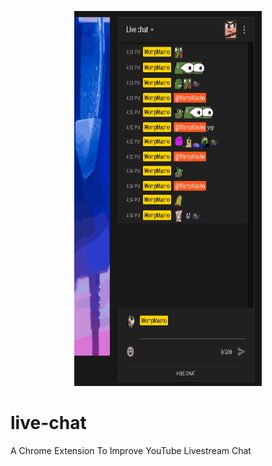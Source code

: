 <p align="center">
  <img width="300" height="600" src="/src/assets/gif/emotesMenu.gif">
</p>

# live-chat
A Chrome Extension To Improve YouTube Livestream Chat
